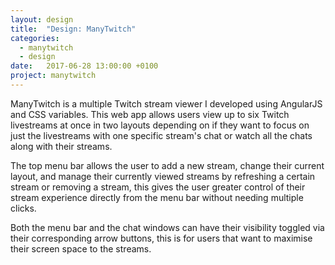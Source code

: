 ```yaml
---
layout: design
title:  "Design: ManyTwitch"
categories:
  - manytwitch
  - design
date:   2017-06-28 13:00:00 +0100
project: manytwitch
---
```


ManyTwitch is a multiple Twitch stream viewer I developed using AngularJS and CSS variables. This web app allows users view up to six Twitch livestreams at once in two layouts depending on if they want to focus on just the livestreams with one specific stream's chat or watch all the chats along with their streams.

The top menu bar allows the user to add a new stream, change their current layout, and manage their currently viewed streams by refreshing a certain stream or removing a stream, this gives the user greater control of their stream experience directly from the menu bar without needing multiple clicks.

Both the menu bar and the chat windows can have their visibility toggled via their corresponding arrow buttons, this is for users that want to maximise their screen space to the streams.
